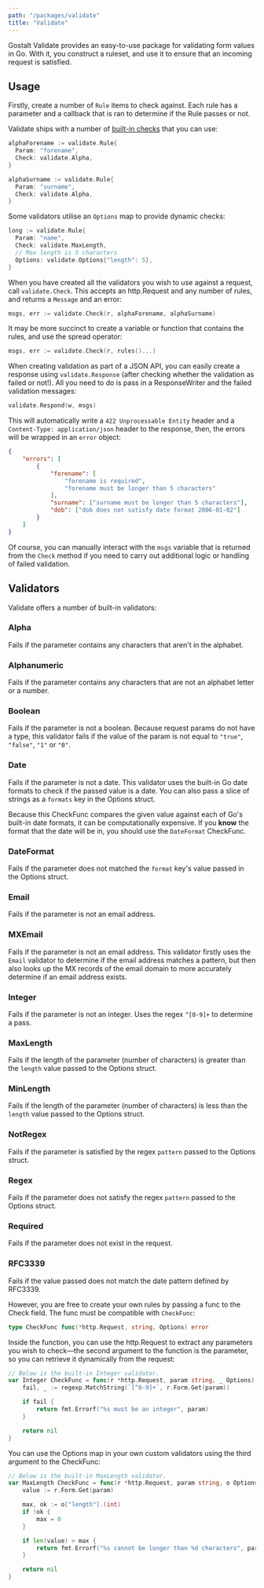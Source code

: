 ```yaml
---
path: "/packages/validate"
title: "Validate"
---
```


Gostalt Validate provides an easy-to-use package for validating
form values in Go. With it, you construct a ruleset, and use it
to ensure that an incoming request is satisfied.

## Usage

Firstly, create a number of `Rule` items to check against. Each
rule has a parameter and a callback that is ran to determine if
the Rule passes or not.

Validate ships with a number of [built-in checks] that you can
use:

[built-in checks]: /packages/validate/built-in

```go
alphaForename := validate.Rule{
  Param: "forename",
  Check: validate.Alpha,
}

alphaSurname := validate.Rule{
  Param: "surname",
  Check: validate.Alpha,
}
```

Some validators utilise an `Options` map to provide dynamic checks:

```go
long := validate.Rule{
  Param: "name",
  Check: validate.MaxLength,
  // Max length is 5 characters
  Options: validate.Options{"length": 5},
}
```

When you have created all the validators you wish to use against
a request, call `validate.Check`. This accepts an http.Request
and any number of rules, and returns a `Message` and an error:

```go
msgs, err := validate.Check(r, alphaForename, alphaSurname)
```

It may be more succinct to create a variable or function that
contains the rules, and use the spread operator:

```go
msgs, err := validate.Check(r, rules()...)
```

When creating validation as part of a JSON API, you can easily
create a response using `validate.Response` (after checking
whether the validation as failed or not!). All you need to do
is pass in a ResponseWriter and the failed validation messages:

```go
validate.Respond(w, msgs)
```

This will automatically write a `422 Unprocessable Entity` header
and a `Content-Type: application/json` header to the response,
then, the errors will be wrapped in an `error` object:

```json
{
    "errors": [
        {
            "forename": [
                "forename is required",
                "forename must be longer than 5 characters"
            ],
            "surname": ["surname must be longer than 5 characters"],
            "dob": ["dob does not satisfy date format 2006-01-02"]
        }
    ]
}
```

Of course, you can manually interact with the `msgs` variable
that is returned from the `Check` method if you need to carry
out additional logic or handling of failed validation.

## Validators

Validate offers a number of built-in validators:

### Alpha

Fails if the parameter contains any characters that aren't in the
alphabet.

### Alphanumeric

Fails if the parameter contains any characters that are not an
alphabet letter or a number.

### Boolean

Fails if the parameter is not a boolean. Because request params
do not have a type, this validator fails if the value of the
param is not equal to `"true"`, `"false"`, `"1"` or `"0"`.

### Date

Fails if the parameter is not a date. This validator uses the
built-in Go date formats to check if the passed value is a date.
You can also pass a slice of strings as a `formats` key in the
Options struct.

Because this CheckFunc compares the given value against each of
Go's built-in date formats, it can be computationally expensive.
If you **know** the format that the date will be in, you should
use the `DateFormat` CheckFunc.

### DateFormat

Fails if the parameter does not matched the `format` key's value
passed in the Options struct.

### Email

Fails if the parameter is not an email address.

### MXEmail

Fails if the parameter is not an email address. This validator
firstly uses the `Email` validator to determine if the email
address matches a pattern, but then also looks up the MX records
of the email domain to more accurately determine if an email
address exists.

### Integer

Fails if the parameter is not an integer. Uses the regex `^[0-9]+`
to determine a pass.

### MaxLength

Fails if the length of the parameter (number of characters) is
greater than the `length` value passed to the Options struct.

### MinLength

Fails if the length of the parameter (number of characters) is
less than the `length` value passed to the Options struct.

### NotRegex

Fails if the parameter is satisfied by the regex `pattern` passed
to the Options struct.

### Regex

Fails if the parameter does not satisfy the regex `pattern` passed
to the Options struct.

### Required

Fails if the parameter does not exist in the request.

### RFC3339

Fails if the value passed does not match the date pattern defined
by RFC3339.

However, you are free to create your own rules by passing a func
to the Check field. The func must be compatible with `CheckFunc`:

```go
type CheckFunc func(*http.Request, string, Options) error
```

Inside the function, you can use the http.Request to extract any
parameters you wish to check—the second argument to the function
is the parameter, so you can retrieve it dynamically from the
request:

```go
// Below is the built-in Integer validator.
var Integer CheckFunc = func(r *http.Request, param string, _ Options) error {
	fail, _ := regexp.MatchString(`[^0-9]+`, r.Form.Get(param))

	if fail {
		return fmt.Errorf("%s must be an integer", param)
	}

	return nil
}
```

You can use the Options map in your own custom validators using
the third argument to the CheckFunc:

```go
// Below is the built-in MaxLength validator.
var MaxLength CheckFunc = func(r *http.Request, param string, o Options) error {
	value := r.Form.Get(param)

	max, ok := o["length"].(int)
	if !ok {
		max = 0
	}

	if len(value) > max {
		return fmt.Errorf("%s cannot be longer than %d characters", param, max)
	}

	return nil
}
```
